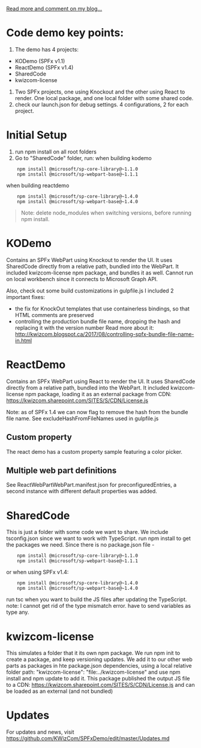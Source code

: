[Read more and comment on my blog...](https://kwizcom.blogspot.ca/2017/08/spfx-isv-insight-to-microsofts-latest.html)

# Code demo key points:

1. The demo has 4 projects:
* KODemo (SPFx v1.1)
* ReactDemo (SPFx v1.4)
* SharedCode
* kwizcom-license
1. Two SPFx projects, one using Knockout and the other using React to render. One local package, and one local folder with some shared code.
1. check our launch.json for debug settings. 4 configurations, 2 for each project.

# Initial Setup
1. run npm install on all root folders
1. Go to "SharedCode" folder, run:
when building kodemo
```
    npm install @microsoft/sp-core-library@~1.1.0
    npm install @microsoft/sp-webpart-base@~1.1.1
```
when building reactdemo
```
    npm install @microsoft/sp-core-library@~1.4.0
    npm install @microsoft/sp-webpart-base@~1.4.0
```
> Note: delete node_modules when switching versions, before running npm install.

# KODemo
Contains an SPFx WebPart using Knockout to render the UI.
It uses SharedCode directly from a relative path, bundled into the WebPart.
It included kwizcom-license npm package, and bundles it as well.
Cannot run on local workbench since it connects to Microsoft Graph API.

Also, check out some build customizations in gulpfile.js
I included 2 important fixes:
- the fix for KnockOut templates that use containerless bindings, so that HTML comments are preserved
- controlling the production bundle file name, dropping the hash and replacing it with the version number
Read more about it: http://kwizcom.blogspot.ca/2017/08/controlling-spfx-bundle-file-name-in.html

# ReactDemo
Contains an SPFx WebPart using React to render the UI.
It uses SharedCode directly from a relative path, bundled into the WebPart.
It included kwizcom-license npm package, loading it as an external package from CDN: 
https://kwizcom.sharepoint.com/SITES/S/CDN/License.js

Note: as of SPFx 1.4 we can now flag to remove the hash from the bundle file name. See excludeHashFromFileNames used in gulpfile.js

## Custom property
The react demo has a custom property sample featuring a color picker.

## Multiple web part definitions
See ReactWebPartWebPart.manifest.json for preconfiguredEntries, a second instance with different default properties was added.

# SharedCode
This is just a folder with some code we want to share.
We include tsconfig.json since we want to work with TypeScript.
run npm install to get the packages we need. Since there is no package.json file -
```
    npm install @microsoft/sp-core-library@~1.1.0
    npm install @microsoft/sp-webpart-base@~1.1.1
```
or when using SPFx v1.4:
```
    npm install @microsoft/sp-core-library@~1.4.0
    npm install @microsoft/sp-webpart-base@~1.4.0
```
run tsc when you want to build the JS files after updating the TypeScript.
    note: I cannot get rid of the type mismatch error. have to send variables as type any.

# kwizcom-license
This simulates a folder that it its own npm package.
We run npm init to create a package, and keep versioning updates.
We add it to our other web parts as packages in hte package.json dependencies, using a local relative folder path:
    "kwizcom-license": "file:../kwizcom-license"
and use npm install and npm update to add it.
This package published the output JS file to a CDN:
https://kwizcom.sharepoint.com/SITES/S/CDN/License.js
and can be loaded as an external (and not bundled)


# Updates
For updates and news, visit https://github.com/KWizCom/SPFxDemo/edit/master/Updates.md
